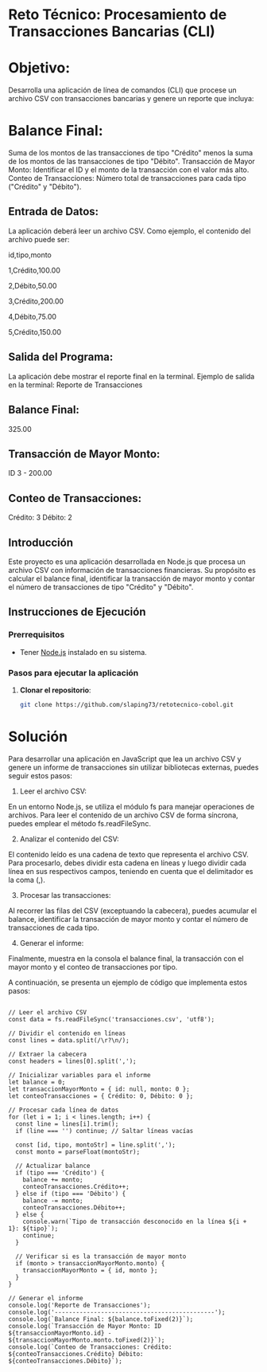 # Reto Técnico: Procesamiento de Transacciones Bancarias (CLI)

# Objetivo:
Desarrolla una aplicación de línea de comandos (CLI) que procese un archivo CSV con transacciones bancarias y genere un reporte que incluya:

# Balance Final:
Suma de los montos de las transacciones de tipo "Crédito" menos la suma de los montos de las transacciones de tipo "Débito".
Transacción de Mayor Monto:
Identificar el ID y el monto de la transacción con el valor más alto.
Conteo de Transacciones:
Número total de transacciones para cada tipo ("Crédito" y "Débito").

## Entrada de Datos:
La aplicación deberá leer un archivo CSV. Como ejemplo, el contenido del archivo puede ser:

id,tipo,monto

1,Crédito,100.00

2,Débito,50.00

3,Crédito,200.00

4,Débito,75.00

5,Crédito,150.00

## Salida del Programa:
La aplicación debe mostrar el reporte final en la terminal.
Ejemplo de salida en la terminal:
Reporte de Transacciones

## Balance Final: 
325.00
## Transacción de Mayor Monto: 
ID 3 - 200.00
## Conteo de Transacciones: 
Crédito: 3 Débito: 2

## Introducción

Este proyecto es una aplicación desarrollada en Node.js que procesa un archivo CSV con información de transacciones financieras. Su propósito es calcular el balance final, identificar la transacción de mayor monto y contar el número de transacciones de tipo "Crédito" y "Débito".

## Instrucciones de Ejecución

### Prerrequisitos

- Tener [Node.js](https://nodejs.org/) instalado en su sistema.

### Pasos para ejecutar la aplicación

1. **Clonar el repositorio**:

   ```bash
   git clone https://github.com/slaping73/retotecnico-cobol.git

# Solución
Para desarrollar una aplicación en JavaScript que lea un archivo CSV y genere un informe de transacciones sin utilizar bibliotecas externas, puedes seguir estos pasos:

1. Leer el archivo CSV:

En un entorno Node.js, se utiliza el módulo fs para manejar operaciones de archivos. Para leer el contenido de un archivo CSV de forma síncrona, puedes emplear el método fs.readFileSync.​

2. Analizar el contenido del CSV:

El contenido leído es una cadena de texto que representa el archivo CSV. Para procesarlo, debes dividir esta cadena en líneas y luego dividir cada línea en sus respectivos campos, teniendo en cuenta que el delimitador es la coma (,).​

3. Procesar las transacciones:

Al recorrer las filas del CSV (exceptuando la cabecera), puedes acumular el balance, identificar la transacción de mayor monto y contar el número de transacciones de cada tipo.​

4. Generar el informe:

Finalmente, muestra en la consola el balance final, la transacción con el mayor monto y el conteo de transacciones por tipo.​

A continuación, se presenta un ejemplo de código que implementa estos pasos:

``` const fs = require('fs');

// Leer el archivo CSV
const data = fs.readFileSync('transacciones.csv', 'utf8');

// Dividir el contenido en líneas
const lines = data.split(/\r?\n/);

// Extraer la cabecera
const headers = lines[0].split(',');

// Inicializar variables para el informe
let balance = 0;
let transaccionMayorMonto = { id: null, monto: 0 };
let conteoTransacciones = { Crédito: 0, Débito: 0 };

// Procesar cada línea de datos
for (let i = 1; i < lines.length; i++) {
  const line = lines[i].trim();
  if (line === '') continue; // Saltar líneas vacías

  const [id, tipo, montoStr] = line.split(',');
  const monto = parseFloat(montoStr);

  // Actualizar balance
  if (tipo === 'Crédito') {
    balance += monto;
    conteoTransacciones.Crédito++;
  } else if (tipo === 'Débito') {
    balance -= monto;
    conteoTransacciones.Débito++;
  } else {
    console.warn(`Tipo de transacción desconocido en la línea ${i + 1}: ${tipo}`);
    continue;
  }

  // Verificar si es la transacción de mayor monto
  if (monto > transaccionMayorMonto.monto) {
    transaccionMayorMonto = { id, monto };
  }
}

// Generar el informe
console.log('Reporte de Transacciones');
console.log('---------------------------------------------');
console.log(`Balance Final: ${balance.toFixed(2)}`);
console.log(`Transacción de Mayor Monto: ID ${transaccionMayorMonto.id} - ${transaccionMayorMonto.monto.toFixed(2)}`);
console.log(`Conteo de Transacciones: Crédito: ${conteoTransacciones.Crédito} Débito: ${conteoTransacciones.Débito}`);
```

